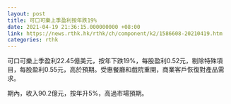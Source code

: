 ```yaml
---
layout: post
title: 可口可樂上季盈利按年跌19%
date: 2021-04-19 21:36:15.000000000 +08:00
link: https://news.rthk.hk/rthk/ch/component/k2/1586608-20210419.htm
categories: rthk
---
```


可口可樂上季盈利22.45億美元，按年下跌19%，每股盈利0.52元，剔除特殊項目，每股盈利0.55元，高於預期。受惠餐廳和戲院重開，商業客戶恢復對產品需求。

期內，收入90.2億元，按年升5%，高過市場預期。
